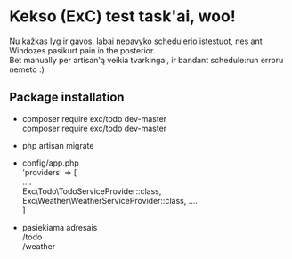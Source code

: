 # Kekso (ExC) test task'ai, woo!

Nu kažkas lyg ir gavos, labai nepavyko schedulerio istestuot, nes ant Windozes pasikurt pain in the posterior.\
Bet manually per artisan'ą veikia tvarkingai, ir bandant schedule:run erroru nemeto :)

## Package installation

- composer require exc/todo dev-master\
  composer require exc/todo dev-master
  
- php artisan migrate

- config/app.php\
    'providers' => [\
        ....\
        Exc\Todo\TodoServiceProvider::class,\
        Exc\Weather\WeatherServiceProvider::class,
        ....\
    ]

- pasiekiama adresais\
    <host>/todo\
    <host>/weather